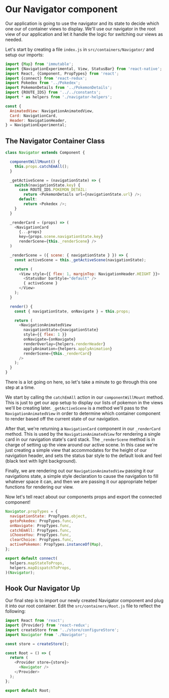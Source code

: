 # Our Navigator component

Our application is going to use the navigator and its state to decide which one our of container views to display. We'll use our navigator in the root view of our application and let it handle the logic for switching our views as needed.

Let's start by creating a file `index.js` in `src/containers/Navigator/` and setup our imports:

```javascript
import {Map} from 'immutable';
import {NavigationExperimental, View, StatusBar} from 'react-native';
import React, {Component, PropTypes} from 'react';
import {connect} from 'react-redux';
import Pokedex from '../Pokedex';
import PokemonDetails from '../PokemonDetails';
import {ROUTE_IDS} from '../../constants';
import * as helpers from './navigator-helpers';

const {
  AnimatedView: NavigationAnimatedView,
  Card: NavigationCard,
  Header: NavigationHeader,
} = NavigationExperimental;
```

## The Navigator Container Class

```javascript
class Navigator extends Component {

  componentWillMount() {
    this.props.catchEmAll();
  }

  _getActiveScene = (navigationState) => {
    switch(navigationState.key) {
      case ROUTE_IDS.POKEMON_DETAIL:
        return <PokemonDetails url={navigationState.url} />;
      default:
        return <Pokedex />;
    }
  }

  _renderCard = (props) => (
    <NavigationCard
      {...props}
      key={props.scene.navigationState.key}
      renderScene={this._renderScene} />
  )

  _renderScene = ({ scene: { navigationState } }) => {
    const activeScene = this._getActiveScene(navigationState);

    return (
      <View style={{ flex: 1, marginTop: NavigationHeader.HEIGHT }}>
        <StatusBar barStyle="default" />
        { activeScene }
      </View>
    );
  }

  render() {
    const { navigationState, onNavigate } = this.props;

    return (
      <NavigationAnimatedView
        navigationState={navigationState}
        style={{ flex: 1 }}
        onNavigate={onNavigate}
        renderOverlay={helpers.renderHeader}
        applyAnimation={helpers.applyAnimation}
        renderScene={this._renderCard}
      />
    );
  }
}
```
There is a lot going on here, so let's take a minute to go through this one step at a time.

We start by calling the `catchEmAll` action in our `componentWillMount` method. This is just to get our app setup to display our lists of pokemon in the views we'll be creating later.
`_getActiveScene` is a method we'll pass to the `NavigationAnimatedView` in order to determine which container component to render based off the current state of our navigation.

After that, we're returning a `NavigationCard` component in our `_renderCard` method. This is used by the `NavigationAnimatedView` for rendering a single card in our navigation state's card stack.
The `_renderScene` method is in charge of setting up the view around our active scene. In this case we're just creating a simple view that accommodates for the height of our navigation header, and sets the status bar style to the default look and feel (black text with light background).

Finally, we are rendering out our `NavigationAnimatedView` passing it our navigations state, a simple style declaration to cause the navigation to fill whatever space it can, and then we are passing it our appropriate helper functions for rendering our view.

Now let's tell react about our components props and export the connected component!

```javascript
Navigator.propTypes = {
  navigationState: PropTypes.object,
  gotoPokedex: PropTypes.func,
  onNavigate: PropTypes.func,
  catchEmAll: PropTypes.func,
  iChooseYou: PropTypes.func,
  clearChoice: PropTypes.func,
  activePokemon: PropTypes.instanceOf(Map),
};

export default connect(
  helpers.mapStateToProps,
  helpers.mapDispatchToProps,
)(Navigator);
```

## Hook Our Navigator Up

Our final step is to import our newly created Navigator component and plug it into our root container.
Edit the `src/containers/Root.js` file to reflect the following:

```javascript
import React from 'react';
import {Provider} from 'react-redux';
import createStore from '../store/configureStore';
import Navigator from './Navigator';

const store = createStore();

const Root = () => {
  return (
    <Provider store={store}>
      <Navigator />
    </Provider>
  );
};

export default Root;
```
